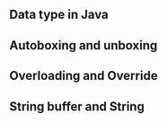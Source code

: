 ## Data type in Java

## Autoboxing and unboxing

## Overloading and Override

## String buffer and String

